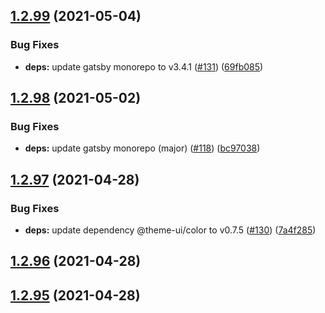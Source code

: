 ## [1.2.99](https://github.com/dds/bosabosa.org/compare/v1.2.98...v1.2.99) (2021-05-04)


### Bug Fixes

* **deps:** update gatsby monorepo to v3.4.1 ([#131](https://github.com/dds/bosabosa.org/issues/131)) ([69fb085](https://github.com/dds/bosabosa.org/commit/69fb08529764bdab9cdb2f4055d39899e69e4112))



## [1.2.98](https://github.com/dds/bosabosa.org/compare/v1.2.97...v1.2.98) (2021-05-02)


### Bug Fixes

* **deps:** update gatsby monorepo (major) ([#118](https://github.com/dds/bosabosa.org/issues/118)) ([bc97038](https://github.com/dds/bosabosa.org/commit/bc9703822cadffabfcf2a6c5ea6d55c62795266d))



## [1.2.97](https://github.com/dds/bosabosa.org/compare/v1.2.96...v1.2.97) (2021-04-28)


### Bug Fixes

* **deps:** update dependency @theme-ui/color to v0.7.5 ([#130](https://github.com/dds/bosabosa.org/issues/130)) ([7a4f285](https://github.com/dds/bosabosa.org/commit/7a4f285c8a6c03978a84111c69006d36f973fcfd))



## [1.2.96](https://github.com/dds/bosabosa.org/compare/v1.2.95...v1.2.96) (2021-04-28)



## [1.2.95](https://github.com/dds/bosabosa.org/compare/v1.2.94...v1.2.95) (2021-04-28)



